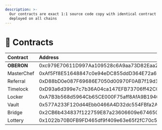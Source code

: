 ```yaml
---
description: >-
  Our contracts are exact 1:1 source code copy with identical contract addresses
  deployed on all chains
---
```


# 📑 Contracts

| **Contract** | Address | BSC | Heco | Polygon | Fantom | Avalanche |
| :--- | :--- | :---: | :---: | :---: | :---: | :--- |
| **OBERON** | 0xc979E70611D997Aa109528c6A9aa73D82Eaa2881 | [view](https://bscscan.com/address/0xc979E70611D997Aa109528c6A9aa73D82Eaa2881#code) | [view](https://hecoinfo.com/address/0xc979E70611D997Aa109528c6A9aa73D82Eaa2881#code) | [view](https://polygonscan.com/address/0xc979E70611D997Aa109528c6A9aa73D82Eaa2881#code) | [view](https://ftmscan.com/address/0xc979E70611D997Aa109528c6A9aa73D82Eaa2881#code) | [view](https://cchain.explorer.avax.network/address/0xc979E70611D997Aa109528c6A9aa73D82Eaa2881/contracts) |
| MasterChef | 0xAf5Ff8E51648847c0e94eDC855ddD364E72a66EF | [view](https://bscscan.com/address/0xAf5Ff8E51648847c0e94eDC855ddD364E72a66EF#code) | [view](https://hecoinfo.com/address/0xAf5Ff8E51648847c0e94eDC855ddD364E72a66EF#code) | [view](https://polygonscan.com/address/0xAf5Ff8E51648847c0e94eDC855ddD364E72a66EF#code) | [view](https://ftmscan.com/address/0xAf5Ff8E51648847c0e94eDC855ddD364E72a66EF#code) | [view](https://cchain.explorer.avax.network/address/0xAf5Ff8E51648847c0e94eDC855ddD364E72a66EF/contracts) |
| Referral | 0xD88bD0e087F69686E7050d00970F0AB7f19d1970 | [view](https://bscscan.com/address/0xD88bD0e087F69686E7050d00970F0AB7f19d1970#code) | [view](https://hecoinfo.com/address/0xD88bD0e087F69686E7050d00970F0AB7f19d1970#code) | [view](https://polygonscan.com/address/0xD88bD0e087F69686E7050d00970F0AB7f19d1970#code) | [view](https://ftmscan.com/address/0xD88bD0e087F69686E7050d00970F0AB7f19d1970#code) | [view](https://cchain.explorer.avax.network/address/0xD88bD0e087F69686E7050d00970F0AB7f19d1970/contracts) |
| Timelock | 0xD93a6d399e7c7b36A04ca147EFB73706ff42C090 | [view](https://bscscan.com/address/0xD93a6d399e7c7b36A04ca147EFB73706ff42C090#code) | [view](https://hecoinfo.com/address/0xD93a6d399e7c7b36A04ca147EFB73706ff42C090#code) | [view](https://polygonscan.com/address/0xD93a6d399e7c7b36A04ca147EFB73706ff42C090#code) | [view](https://ftmscan.com/address/0xD93a6d399e7c7b36A04ca147EFB73706ff42C090#code) | [view](https://cchain.explorer.avax.network/address/0xD93a6d399e7c7b36A04ca147EFB73706ff42C090/contracts) |
| Locker | 0xA7B3b568d5964Cb65CE000F75aff8AfA9B1940C2 | [view](https://bscscan.com/address/0xA7B3b568d5964Cb65CE000F75aff8AfA9B1940C2#code) | [view](https://hecoinfo.com/address/0xA7B3b568d5964Cb65CE000F75aff8AfA9B1940C2#code) | [view](https://polygonscan.com/address/0xA7B3b568d5964Cb65CE000F75aff8AfA9B1940C2#code) | [view](https://ftmscan.com/address/0xA7B3b568d5964Cb65CE000F75aff8AfA9B1940C2#code) | [view](https://cchain.explorer.avax.network/address/0xA7B3b568d5964Cb65CE000F75aff8AfA9B1940C2/contracts) |
| Vault | 0x577A233F120d44Ebb0466A4D32dc554FBfa2A4e8 | [view](https://bscscan.com/address/0x577A233F120d44Ebb0466A4D32dc554FBfa2A4e8#code) | [view](https://hecoinfo.com/address/0x577A233F120d44Ebb0466A4D32dc554FBfa2A4e8#code) | [view](https://polygonscan.com/address/0x577A233F120d44Ebb0466A4D32dc554FBfa2A4e8#code) | [view](https://ftmscan.com/address/0x577A233F120d44Ebb0466A4D32dc554FBfa2A4e8#code) | [view](https://cchain.explorer.avax.network/address/0x577A233F120d44Ebb0466A4D32dc554FBfa2A4e8/contracts) |
| Bridge | 0x2CB6b434837f122759E87a23606609e67465053C | [view](https://bscscan.com/address/0x2CB6b434837f122759E87a23606609e67465053C#code) | [view](https://hecoinfo.com/address/0x2CB6b434837f122759E87a23606609e67465053C#code) | [view](https://polygonscan.com/address/0x2CB6b434837f122759E87a23606609e67465053C#code) | [view](https://ftmscan.com/address/0x2CB6b434837f122759E87a23606609e67465053C#code) | [view](https://cchain.explorer.avax.network/address/0x2CB6b434837f122759E87a23606609e67465053C/contracts) |
| Lottery | 0x1022b70B0FB9FD465df9f409e63e65f2fC70c56D | [view](https://bscscan.com/address/0x1022b70B0FB9FD465df9f409e63e65f2fC70c56D#code) | [view](https://hecoinfo.com/address/0x1022b70B0FB9FD465df9f409e63e65f2fC70c56D#code) | [view](https://polygonscan.com/address/0x1022b70B0FB9FD465df9f409e63e65f2fC70c56D#code) | [view](https://ftmscan.com/address/0x1022b70B0FB9FD465df9f409e63e65f2fC70c56D#code) | [view](https://cchain.explorer.avax.network/address/0x1022b70B0FB9FD465df9f409e63e65f2fC70c56D/contracts) |

